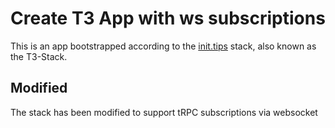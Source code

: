# Create T3 App with ws subscriptions

This is an app bootstrapped according to the [init.tips](https://init.tips) stack, also known as the T3-Stack.

## Modified

The stack has been modified to support tRPC subscriptions via websocket